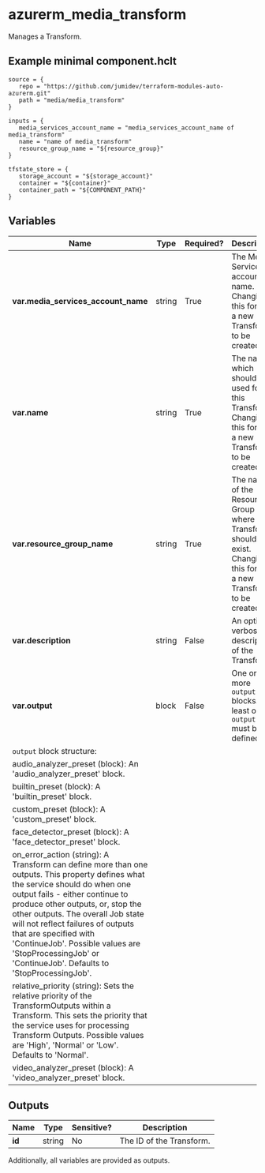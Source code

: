 # azurerm_media_transform

Manages a Transform.

## Example minimal component.hclt

```hcl
source = {
   repo = "https://github.com/jumidev/terraform-modules-auto-azurerm.git" 
   path = "media/media_transform" 
}

inputs = {
   media_services_account_name = "media_services_account_name of media_transform" 
   name = "name of media_transform" 
   resource_group_name = "${resource_group}" 
}

tfstate_store = {
   storage_account = "${storage_account}" 
   container = "${container}" 
   container_path = "${COMPONENT_PATH}" 
}

```

## Variables

| Name | Type | Required? |  Description |
| ---- | ---- | --------- |  ----------- |
| **var.media_services_account_name** | string | True | The Media Services account name. Changing this forces a new Transform to be created. | 
| **var.name** | string | True | The name which should be used for this Transform. Changing this forces a new Transform to be created. | 
| **var.resource_group_name** | string | True | The name of the Resource Group where the Transform should exist. Changing this forces a new Transform to be created. | 
| **var.description** | string | False | An optional verbose description of the Transform. | 
| **var.output** | block | False | One or more `output` blocks. At least one `output` must be defined. | 
| `output` block structure: || 
|   audio_analyzer_preset (block): An 'audio_analyzer_preset' block. ||
|   builtin_preset (block): A 'builtin_preset' block. ||
|   custom_preset (block): A 'custom_preset' block. ||
|   face_detector_preset (block): A 'face_detector_preset' block. ||
|   on_error_action (string): A Transform can define more than one outputs. This property defines what the service should do when one output fails - either continue to produce other outputs, or, stop the other outputs. The overall Job state will not reflect failures of outputs that are specified with 'ContinueJob'. Possible values are 'StopProcessingJob' or 'ContinueJob'. Defaults to 'StopProcessingJob'. ||
|   relative_priority (string): Sets the relative priority of the TransformOutputs within a Transform. This sets the priority that the service uses for processing Transform Outputs. Possible values are 'High', 'Normal' or 'Low'. Defaults to 'Normal'. ||
|   video_analyzer_preset (block): A 'video_analyzer_preset' block. ||



## Outputs

| Name | Type | Sensitive? | Description |
| ---- | ---- | --------- | --------- |
| **id** | string | No  | The ID of the Transform. | 

Additionally, all variables are provided as outputs.
